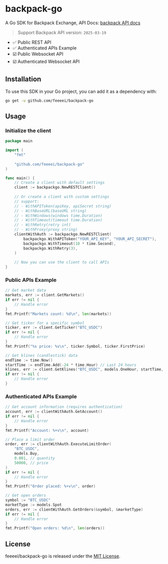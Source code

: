 # backpack-go

A Go SDK for Backpack Exchange, API Docs: <a href="https://docs.backpack.exchange/" target="_blank">backpack API docs</a>

> Support Backpack API version: `2025-03-19`

- ✅ Public REST API
- ✅ Authenticated APIs Example
- ☑️ Public Websocket API
- ☑️ Authenticated Websocket API

## Installation

To use this SDK in your Go project, you can add it as a dependency with:

```bash
go get -u github.com/feeeei/backpack-go
```

## Usage

### Initialize the client

```go
package main

import (
    "fmt"
    
    "github.com/feeeei/backpack-go"
)

func main() {
    // Create a client with default settings
    client := backpackgo.NewRESTClient()
    
    // Or create a client with custom settings
    // support:
    // - WithAPIToken(apiKey, apiSecret string)
    // - WithBaseURL(baseURL string)
    // - WithWindows(windows time.Duration)
    // - WithTimeout(timeout time.Duration)
    // - WithRetry(retry int)
    // - WithProxy(proxy string)
    clientWithAuth := backpackgo.NewRESTClient(
        backpackgo.WithAPIToken("YOUR_API_KEY", "YOUR_API_SECRET"),
        backpackgo.WithTimeout(10 * time.Second),
        backpackgo.WithRetry(3),
    )
    
    // Now you can use the client to call APIs
}
```

### Public APIs Example

```go
// Get market data
markets, err := client.GetMarkets()
if err != nil {
    // Handle error
}
fmt.Printf("Markets count: %d\n", len(markets))

// Get ticker for a specific symbol
ticker, err := client.GetTicker("BTC_USDC")
if err != nil {
    // Handle error
}
fmt.Printf("%s price: %v\n", ticker.Symbol, ticker.FirstPrice)

// Get klines (candlestick) data
endTime := time.Now()
startTime := endTime.Add(-24 * time.Hour) // Last 24 hours
klines, err := client.GetKlines("BTC_USDC", models.OneHour, startTime, endTime)
if err != nil {
    // Handle error
}
```

### Authenticated APIs Example

```go
// Get account information (requires authentication)
account, err := clientWithAuth.GetAccount()
if err != nil {
    // Handle error
}
fmt.Printf("Account: %+v\n", account)

// Place a limit order
order, err := clientWithAuth.ExecuteLimitOrder(
    "BTC_USDC",
    models.Buy,
    0.001, // quantity
    50000, // price
)
if err != nil {
    // Handle error
}
fmt.Printf("Order placed: %+v\n", order)

// Get open orders
symbol := "BTC_USDC"
marketType := models.Spot
orders, err := clientWithAuth.GetOrders(&symbol, &marketType)
if err != nil {
    // Handle error
}
fmt.Printf("Open orders: %d\n", len(orders))
```

## License
feeeei/backpack-go is released under the [MIT License](https://opensource.org/licenses/MIT).